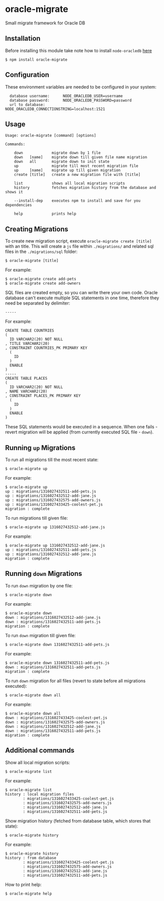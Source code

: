 # oracle-migrate
Small migrate framework for Oracle DB

## Installation

Before installing this module take note how to install `node-oracledb` [here](https://github.com/oracle/node-oracledb)

    $ npm install oracle-migrate

## Configuration

These environment variables are needed to be configured in your system:

```
  database username:      NODE_ORACLEDB_USER=username
  database password:      NODE_ORACLEDB_PASSWORD=password
  url to database:        NODE_ORACLEDB_CONNECTIONSTRING=localhost:1521
```

## Usage

```
Usage: oracle-migrate [command] [options]

Commands:

    down             migrate down by 1 file
    down   [name]    migrate down till given file name migration
    down   all       migrate down to init state
    up               migrate till most recent migration file
    up     [name]    migrate up till given migration
    create [title]   create a new migration file with [title]

    list             shows all local migration scripts
    history          fetches migration history from the database and shows it

    --install-dep    executes npm to install and save for you dependencies

    help             prints help
```

## Creating Migrations

To create new migration script, execute `oracle-migrate create [title]` with an title. This will create a `js` file within `./migrations/` and related sql files in the `./migrations/sql` folder:

    $ oracle-migrate [title]

For example:

    $ oracle-migrate create add-pets
    $ oracle-migrate create add-owners

SQL files are created empty, so you can write there your own code. Oracle database can't execute multiple SQL statements in one time, therefore they need be separated by delimiter:

    -----

For example:

```
CREATE TABLE COUNTRIES
(
  ID VARCHAR2(20) NOT NULL
, TITLE VARCHAR2(20)
, CONSTRAINT COUNTRIES_PK PRIMARY KEY
  (
    ID
  )
  ENABLE
)
-----
CREATE TABLE PLACES
(
  ID VARCHAR2(20) NOT NULL
, NAME VARCHAR2(20)
, CONSTRAINT PLACES_PK PRIMARY KEY
  (
    ID
  )
  ENABLE
)
```

These SQL statements would be executed in a sequence. When one fails - revert migration will be applied (from currently executed SQL file - `down`).

## Running `up` Migrations

To run all migrations till the most recent state:

    $ oracle-migrate up

For example:

    $ oracle-migrate up
    up : migrations/1316027432511-add-pets.js
    up : migrations/1316027432512-add-jane.js
    up : migrations/1316027432575-add-owners.js
    up : migrations/1316027433425-coolest-pet.js
    migration : complete

To run migrations till given file:

    $ oracle-migrate up 1316027432512-add-jane.js

For example:

    $ oracle-migrate up 1316027432512-add-jane.js
    up : migrations/1316027432511-add-pets.js
    up : migrations/1316027432512-add-jane.js
    migration : complete

## Running `down` Migrations

To run `down` migration by one file:

    $ oracle-migrate down

For example:

    $ oracle-migrate down
    down : migrations/1316027432512-add-jane.js
    down : migrations/1316027432511-add-pets.js
    migration : complete

To run `down` migration till given  file:

    $ oracle-migrate down 1316027432511-add-pets.js

For example:

    $ oracle-migrate down 1316027432511-add-pets.js
    down : migrations/1316027432511-add-pets.js
    migration : complete

To run `down` migration for all files (revert to state before all migrations executed):

    $ oracle-migrate down all

For example:

    $ oracle-migrate down all
    down : migrations/1316027433425-coolest-pet.js
    down : migrations/1316027432575-add-owners.js
    down : migrations/1316027432512-add-jane.js
    down : migrations/1316027432511-add-pets.js
    migration : complete

## Additional commands

Show all local migration scripts:

    $ oracle-migrate list

For example:

    $ oracle-migrate list
    history : local migration files
            : migrations/1316027433425-coolest-pet.js
            : migrations/1316027432575-add-owners.js
            : migrations/1316027432512-add-jane.js
            : migrations/1316027432511-add-pets.js

Show migration history (fetched from database table, which stores that state):

    $ oracle-migrate history

For example:

    $ oracle-migrate history
    history : from database
            : migrations/1316027433425-coolest-pet.js
            : migrations/1316027432575-add-owners.js
            : migrations/1316027432512-add-jane.js
            : migrations/1316027432511-add-pets.js

How to print help:

    $ oracle-migrate help
